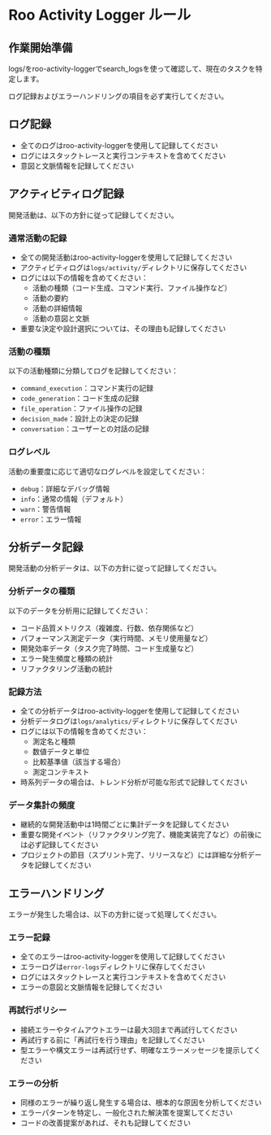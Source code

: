 # Roo Activity Logger ルール
## 作業開始準備

logs/をroo-activity-loggerでsearch_logsを使って確認して、現在のタスクを特定します。

ログ記録およびエラーハンドリングの項目を必ず実行してください。

## ログ記録

- 全てのログはroo-activity-loggerを使用して記録してください
- ログにはスタックトレースと実行コンテキストを含めてください
- 意図と文脈情報を記録してください

## アクティビティログ記録

開発活動は、以下の方針に従って記録してください。

### 通常活動の記録

- 全ての開発活動はroo-activity-loggerを使用して記録してください
- アクティビティログは`logs/activity/`ディレクトリに保存してください
- ログには以下の情報を含めてください：
  - 活動の種類（コード生成、コマンド実行、ファイル操作など）
  - 活動の要約
  - 活動の詳細情報
  - 活動の意図と文脈
- 重要な決定や設計選択については、その理由も記録してください

### 活動の種類

以下の活動種類に分類してログを記録してください：

- `command_execution`：コマンド実行の記録
- `code_generation`：コード生成の記録
- `file_operation`：ファイル操作の記録
- `decision_made`：設計上の決定の記録
- `conversation`：ユーザーとの対話の記録

### ログレベル

活動の重要度に応じて適切なログレベルを設定してください：

- `debug`：詳細なデバッグ情報
- `info`：通常の情報（デフォルト）
- `warn`：警告情報
- `error`：エラー情報

## 分析データ記録

開発活動の分析データは、以下の方針に従って記録してください。

### 分析データの種類

以下のデータを分析用に記録してください：

- コード品質メトリクス（複雑度、行数、依存関係など）
- パフォーマンス測定データ（実行時間、メモリ使用量など）
- 開発効率データ（タスク完了時間、コード生成量など）
- エラー発生頻度と種類の統計
- リファクタリング活動の統計

### 記録方法

- 全ての分析データはroo-activity-loggerを使用して記録してください
- 分析データログは`logs/analytics/`ディレクトリに保存してください
- ログには以下の情報を含めてください：
  - 測定名と種類
  - 数値データと単位
  - 比較基準値（該当する場合）
  - 測定コンテキスト
- 時系列データの場合は、トレンド分析が可能な形式で記録してください

### データ集計の頻度

- 継続的な開発活動中は1時間ごとに集計データを記録してください
- 重要な開発イベント（リファクタリング完了、機能実装完了など）の前後には必ず記録してください
- プロジェクトの節目（スプリント完了、リリースなど）には詳細な分析データを記録してください

## エラーハンドリング

エラーが発生した場合は、以下の方針に従って処理してください。

### エラー記録

- 全てのエラーはroo-activity-loggerを使用して記録してください
- エラーログは`error-logs`ディレクトリに保存してください
- ログにはスタックトレースと実行コンテキストを含めてください
- エラーの意図と文脈情報を記録してください

### 再試行ポリシー

- 接続エラーやタイムアウトエラーは最大3回まで再試行してください
- 再試行する前に「再試行を行う理由」を記録してください
- 型エラーや構文エラーは再試行せず、明確なエラーメッセージを提示してください

### エラーの分析

- 同様のエラーが繰り返し発生する場合は、根本的な原因を分析してください
- エラーパターンを特定し、一般化された解決策を提案してください
- コードの改善提案があれば、それも記録してください
